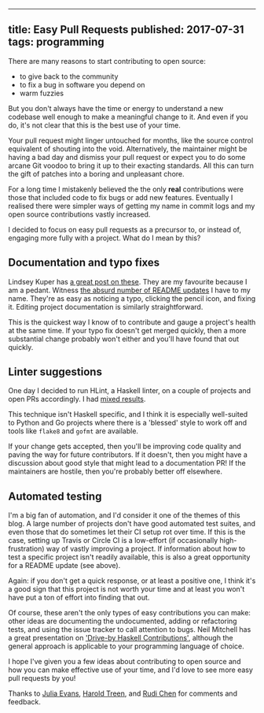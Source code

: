 --------------------------------------------------------------------------------
title: Easy Pull Requests
published: 2017-07-31
tags: programming
--------------------------------------------------------------------------------

There are many reasons to start contributing to open source:

* to give back to the community
* to fix a bug in software you depend on
* warm fuzzies

But you don't always have the time or energy to understand a new codebase well
enough to make a meaningful change to it. And even if you do, it's not clear
that this is the best use of your time.

Your pull request might linger untouched for months, like the source control
equivalent of shouting into the void. Alternatively, the maintainer might be
having a bad day and dismiss your pull request or expect you to do some arcane
Git voodoo to bring it up to their exacting standards.  All this can turn the
gift of patches into a boring and unpleasant chore.

For a long time I mistakenly believed the the only **real** contributions were
those that included code to fix bugs or add new features. Eventually I realised
there were simpler ways of getting my name in commit logs and my open source
contributions vastly increased.

I decided to focus on easy pull requests as a precursor to, or instead of,
engaging more fully with a project. What do I mean by this?

## Documentation and typo fixes

Lindsey Kuper has [a great post on
these](http://composition.al/blog/2013/05/31/one-character-patches/). They are
my favourite because I am a pedant. Witness [the absurd number of README
updates](https://github.com/pulls?utf8=%E2%9C%93&q=is%3Apr+author%3Avaibhavsagar+is%3Aclosed+README)
I have to my name. They're as easy as noticing a typo, clicking the pencil
icon, and fixing it. Editing project documentation is similarly
straightforward.

This is the quickest way I know of to contribute and gauge a project's health
at the same time. If your typo fix doesn't get merged quickly, then a more
substantial change probably won't either and you'll have found that out
quickly.

## Linter suggestions

One day I decided to run HLint, a Haskell linter, on a couple of projects and
open PRs accordingly. I had [mixed
results](https://github.com/pulls?q=is%3Apr+author%3Avaibhavsagar+HLint+is%3Aclosed).

This technique isn't Haskell specific, and I think it is especially well-suited
to Python and Go projects where there is a 'blessed' style to work off and
tools like `flake8` and `gofmt` are available.

If your change gets accepted, then you'll be improving code quality and paving
the way for future contributors. If it doesn't, then you might have a
discussion about good style that might lead to a documentation PR! If the
maintainers are hostile, then you're probably better off elsewhere.

## Automated testing

I'm a big fan of automation, and I'd consider it one of the themes of this
blog. A large number of projects don't have good automated test suites, and
even those that do sometimes let their CI setup rot over time. If this is the
case, setting up Travis or Circle CI is a low-effort (if occasionally
high-frustration) way of vastly improving a project. If information about how
to test a specific project isn't readily available, this is also a great
opportunity for a README update (see above).

Again: if you don't get a quick response, or at least a positive one, I think
it's a good sign that this project is not worth your time and at least you
won't have put a ton of effort into finding that out.

Of course, these aren't the only types of easy contributions you can make:
other ideas are documenting the undocumented, adding or refactoring tests, and
using the issue tracker to call attention to bugs. Neil Mitchell has a great
presentation on ['Drive-by Haskell
Contributions'](http://ndmitchell.com/downloads/slides-drive-by_haskell_contributions-09_jun_2017.pdf),
although the general approach is applicable to your programming language of choice.

I hope I've given you a few ideas about contributing to open source and how you
can make effective use of your time, and I'd love to see more easy pull
requests by you!

Thanks to [Julia Evans](https://jvns.ca/), [Harold
Treen](https://haroldtreen.com/), and [Rudi Chen](http://digitalfreepen.com)
for comments and feedback.
